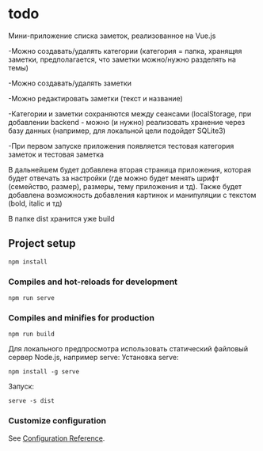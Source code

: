 # todo
Мини-приложение списка заметок, реализованное на Vue.js

-Можно создавать/удалять категории (категория = папка, хранящяя заметки, предполагается, что заметки можно/нужно разделять на темы)

-Можно создавать/удалять заметки

-Можно редактировать заметки (текст и название)

-Категории и заметки сохраняются между сеансами (localStorage, при добавлении backend - можно (и нужно) реализовать хранение через базу данных (например, для локальной цели подойдет SQLite3)

-При первом запуске приложения появляется тестовая категория заметок и тестовая заметка

В дальнейшем будет добавлена вторая страница приложения, которая будет отвечать за настройки (где можно будет менять шрифт (семейство, размер), размеры, тему приложения и тд).
Также будет добавлена возможность добавления картинок и манипуляции с текстом (bold, italic и тд)

В папке dist хранится уже build 
 

## Project setup
```
npm install
```

### Compiles and hot-reloads for development
```
npm run serve
```

### Compiles and minifies for production
```
npm run build
```
Для локального предпросмотра использовать статический файловый сервер Node.js, например serve:
Установка serve:

```
npm install -g serve
```

Запуск: 

```
serve -s dist
```

### Customize configuration
See [Configuration Reference](https://cli.vuejs.org/config/).
